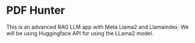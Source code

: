 # PDF Hunter 

This is an advanced RAG LLM app with Meta Llama2 and Llamaindex. We will be using Huggingface API for using the LLama2 model. 

